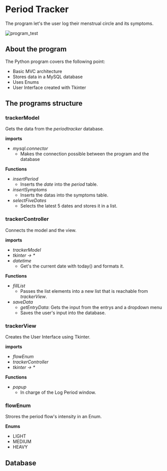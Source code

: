 # Period Tracker
The program let's the user log their menstrual circle and its symptoms.

![program_test](https://github.com/figuranna/periodTracker/assets/101461379/d1f4c772-e6b5-44a0-b6e5-3c203af40013)
## About the program
The Python program covers the following point:

- Basic MVC architecture 
- Stores data in a MySQL database
- Uses Enums
- User Interface created with Tkinter 
## The programs structure
### trackerModel
Gets the data from the *periodtracker* database.

**imports**
- *mysql.connector*
  - Makes the connection possible between the program and the database 

**Functions**

- *insertPeriod*
  - Inserts the *date* into the *period* table.
- *insertSymptoms*
  - Inserts the datas into the symptoms table.
- *selectFiveDates*
  - Selects the latest 5 dates and stores it in a list.

### trackerController
Connects the model and the view.

**imports**
- *trackerModel*
- _tkinter -> *_
- *datetime*
  - Get's the current date with today() and formats it.

**Functions**

- *fillList*
  - Passes the list elements into a new list that is reachable from *trackerView*.
- *saveData*
  - *getEntryData*: Gets the input from the entrys and a dropdown menu
  - Saves the user's input into the database.

### trackerView
Creates the User Interface using Tkinter.

**imports**
- *flowEnum*
- *trackerController*
- _tkinter -> *_

**Functions**

- *popup*
  - In charge of the Log Period window. 

### flowEnum
Strores the period flow's intensity in an Enum.

**Enums**
- LIGHT
- MEDIUM
- HEAVY
## Database
